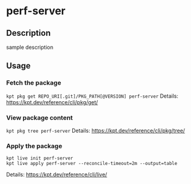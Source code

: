 # perf-server

## Description
sample description

## Usage

### Fetch the package
`kpt pkg get REPO_URI[.git]/PKG_PATH[@VERSION] perf-server`
Details: https://kpt.dev/reference/cli/pkg/get/

### View package content
`kpt pkg tree perf-server`
Details: https://kpt.dev/reference/cli/pkg/tree/

### Apply the package
```
kpt live init perf-server
kpt live apply perf-server --reconcile-timeout=2m --output=table
```
Details: https://kpt.dev/reference/cli/live/
